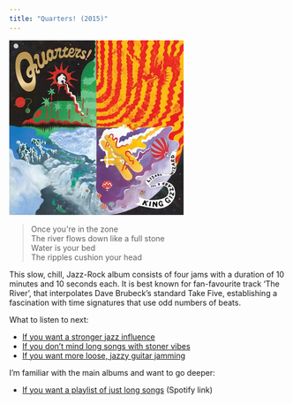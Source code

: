 ```yaml
---
title: "Quarters! (2015)"
---
```


![album cover of Quarters](./cover.jpg)

> Once you're in the zone  
> The river flows down like a full stone  
> Water is your bed  
> The ripples cushion your head

This slow, chill, Jazz-Rock album consists of four jams with a duration of 10 minutes and 10 seconds each. It is best known for fan-favourite track ‘The River’, that interpolates Dave Brubeck’s standard Take Five, establishing a fascination with time signatures that use odd numbers of beats.

What to listen to next:

*   [If you want a stronger jazz influence](../sketches-of-brunswick-east)
*   [If you don’t mind long songs with stoner vibes](../float-along-fill-your-lungs)
*   [If you want more loose, jazzy guitar jamming](../ice-death-planets-lungs-mushrooms-and-lava)

I’m familiar with the main albums and want to go deeper:

*   [If you want a playlist of just long songs](https://open.spotify.com/playlist/77cYJha9ttoOpZkZQOCid6?si=28d4f5ace4ed476a) (Spotify link)
